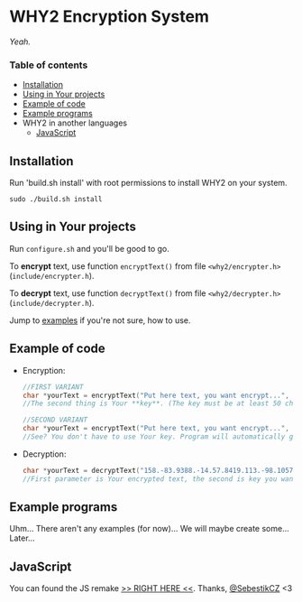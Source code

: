 # WHY2 Encryption System

*Yeah.*

### Table of contents

  - [Installation](#installation)
  - [Using in Your projects](#using-in-your-projects)
  - [Example of code](#example-of-code)
  - [Example programs](#example-programs)
  - WHY2 in another languages
    - [JavaScript](#javascript)

## Installation

Run 'build.sh install' with root permissions to install WHY2 on your system.

`sudo ./build.sh install`
## Using in Your projects 

Run `configure.sh` and you'll be good to go.

To **encrypt** text, use function `encryptText()` from file `<why2/encrypter.h>` (`include/encrypter.h`).

To **decrypt** text, use function `decryptText()` from file `<why2/decrypter.h>` (`include/decrypter.h`).

Jump to [examples](#examples) if you're not sure, how to use.

## Example of code

- Encryption:
    ```c
    //FIRST VARIANT
    char *yourText = encryptText("Put here text, you want encrypt...", "tzXlZGxkhfYOvRthqokDrmGFyDMylgmeIlrJTpVAwuqrLjABXM");
    //The second thing is Your **key**. (The key must be at least 50 characters long!)

    //SECOND VARIANT
    char *yourText = encryptText("Put here text, you want encrypt...", NULL);
    //See? You don't have to use Your key. Program will automatically generate one for you. It will be printed out, so save it somewhere.
    ```

- Decryption:
    ```c
    char *yourText = decryptText("158.-83.9388.-14.57.8419.113.-98.10576", "tzXlZGxkhfYOvRthqokDrmGFyDMylgmeIlrJTpVAwuqrLjABXM");
    //First parameter is Your encrypted text, the second is key you want to use for decryption it.
    ```

## Example programs

Uhm... There aren't any examples (for now)... We will maybe create some... Later...

## JavaScript

You can found the JS remake [>> RIGHT HERE <<](https://github.com/ENDev-WHY2/WHY2-Encryption-System/tree/js). Thanks, [@SebestikCZ](https://github.com/SebestikCZ) <3
